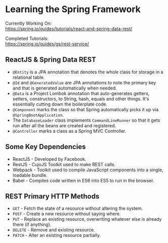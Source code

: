 # Learning the Spring Framework

Currently Working On: \
https://spring.io/guides/tutorials/react-and-spring-data-rest/

Completed Tutorials: \
https://spring.io/guides/gs/rest-service/

## ReactJS & Spring Data REST
* `@Entity` is a JPA annotation that denotes the whole class for storage in a relational table.
* `@Id` and `@GeneratedValue` are JPA annotations to note the primary key and that is generated automatically when needed.
* `@Data` is a Project Lombok annotation that auto-generates getters, setters, constructors, to String, hash, equals and other things. It's essentially cutting down the boilerplate code.
* `@Component` marks the class so that Spring automatically picks it up via `@SpringBootApplication`.
* The `DatabaseLoader` class implements `CommandLineRunner` so that it gets run after all the beans are created and registered.
* `@Controller` marks a class as a Spring MVC Controller.

## Some Key Dependencies
* ReactJS - Developed by Facebook.
* RestJS - CujoJS Toolkit used to make REST calls.
* Webpack - Toolkit used to compile JavaScript components into a single, loadable bundle.
* Babel - Compiles code written in ES6 into ES5 to run in the browser.

## REST Primary HTTP Methods
* `GET` - Fetch the state of a resource without altering the system.
* `POST` - Create a new resource without saying where.
* `PUT` - Replace an existing resource, overwriting whatever else is already there (if anything).
* `DELETE` - Remove and existing resource.
* `PATCH` - Alter an existing resource partially.
